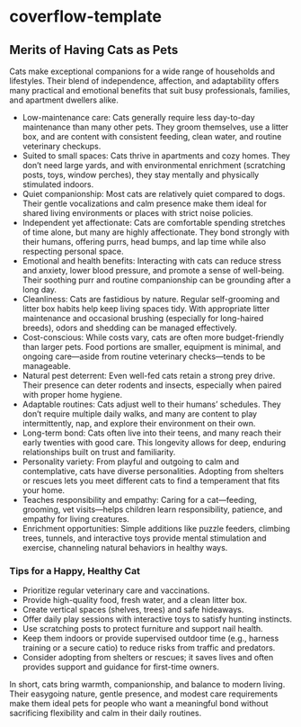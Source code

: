# coverflow-template

## Merits of Having Cats as Pets

Cats make exceptional companions for a wide range of households and lifestyles. Their blend of independence, affection, and adaptability offers many practical and emotional benefits that suit busy professionals, families, and apartment dwellers alike.

- Low-maintenance care: Cats generally require less day-to-day maintenance than many other pets. They groom themselves, use a litter box, and are content with consistent feeding, clean water, and routine veterinary checkups.
- Suited to small spaces: Cats thrive in apartments and cozy homes. They don’t need large yards, and with environmental enrichment (scratching posts, toys, window perches), they stay mentally and physically stimulated indoors.
- Quiet companionship: Most cats are relatively quiet compared to dogs. Their gentle vocalizations and calm presence make them ideal for shared living environments or places with strict noise policies.
- Independent yet affectionate: Cats are comfortable spending stretches of time alone, but many are highly affectionate. They bond strongly with their humans, offering purrs, head bumps, and lap time while also respecting personal space.
- Emotional and health benefits: Interacting with cats can reduce stress and anxiety, lower blood pressure, and promote a sense of well-being. Their soothing purr and routine companionship can be grounding after a long day.
- Cleanliness: Cats are fastidious by nature. Regular self-grooming and litter box habits help keep living spaces tidy. With appropriate litter maintenance and occasional brushing (especially for long-haired breeds), odors and shedding can be managed effectively.
- Cost-conscious: While costs vary, cats are often more budget-friendly than larger pets. Food portions are smaller, equipment is minimal, and ongoing care—aside from routine veterinary checks—tends to be manageable.
- Natural pest deterrent: Even well-fed cats retain a strong prey drive. Their presence can deter rodents and insects, especially when paired with proper home hygiene.
- Adaptable routines: Cats adjust well to their humans’ schedules. They don’t require multiple daily walks, and many are content to play intermittently, nap, and explore their environment on their own.
- Long-term bond: Cats often live into their teens, and many reach their early twenties with good care. This longevity allows for deep, enduring relationships built on trust and familiarity.
- Personality variety: From playful and outgoing to calm and contemplative, cats have diverse personalities. Adopting from shelters or rescues lets you meet different cats to find a temperament that fits your home.
- Teaches responsibility and empathy: Caring for a cat—feeding, grooming, vet visits—helps children learn responsibility, patience, and empathy for living creatures.
- Enrichment opportunities: Simple additions like puzzle feeders, climbing trees, tunnels, and interactive toys provide mental stimulation and exercise, channeling natural behaviors in healthy ways.

### Tips for a Happy, Healthy Cat

- Prioritize regular veterinary care and vaccinations.
- Provide high-quality food, fresh water, and a clean litter box.
- Create vertical spaces (shelves, trees) and safe hideaways.
- Offer daily play sessions with interactive toys to satisfy hunting instincts.
- Use scratching posts to protect furniture and support nail health.
- Keep them indoors or provide supervised outdoor time (e.g., harness training or a secure catio) to reduce risks from traffic and predators.
- Consider adopting from shelters or rescues; it saves lives and often provides support and guidance for first-time owners.

In short, cats bring warmth, companionship, and balance to modern living. Their easygoing nature, gentle presence, and modest care requirements make them ideal pets for people who want a meaningful bond without sacrificing flexibility and calm in their daily routines.
